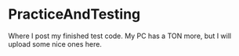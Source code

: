 # PracticeAndTesting
Where I post my finished test code.
My PC has a TON more, but I will upload some nice ones here.
